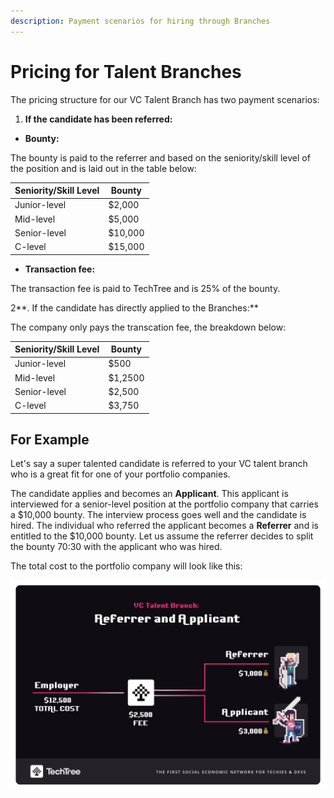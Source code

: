 ```yaml
---
description: Payment scenarios for hiring through Branches
---
```


# Pricing for Talent Branches

The pricing structure for our VC Talent Branch has two payment scenarios:&#x20;

1. **If the candidate has been referred:**

* **Bounty:**

The bounty is paid to the referrer and based on the seniority/skill level of the position and is laid out in the table below:

| Seniority/Skill Level | Bounty  |
| --------------------- | ------- |
| Junior-level          | $2,000  |
| Mid-level             | $5,000  |
| Senior-level          | $10,000 |
| C-level               | $15,000 |

* **Transaction fee:**

The transaction fee is paid to TechTree and is 25% of the bounty.



&#x20; 2**. If the candidate has directly applied to the Branches:**&#x20;

The company only pays the transcation fee, the breakdown below:

| Seniority/Skill Level | Bounty  |
| --------------------- | ------- |
| Junior-level          | $500    |
| Mid-level             | $1,2500 |
| Senior-level          | $2,500  |
| C-level               | $3,750  |

## For Example

Let's say a super talented candidate is referred to your VC talent branch who is a great fit for one of your portfolio companies.&#x20;

The candidate applies and becomes an **Applicant**. This applicant is interviewed for a senior-level position at the portfolio company that carries a $10,000 bounty. The interview process goes well and the candidate is hired. The individual who referred the applicant becomes a **Referrer** and is entitled to the $10,000 bounty. Let us assume the referrer decides to split the bounty 70:30 with the applicant who was hired.&#x20;

The total cost to the portfolio company will look like this:

![](<../../../.gitbook/assets/VC Talent Branch Case 1 - flipped.png>)

